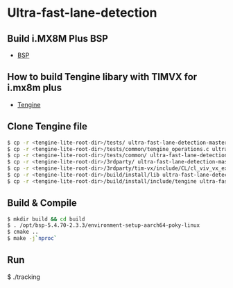 # Ultra-fast-lane-detection
## Build i.MX8M Plus BSP

* [BSP](https://github.com/Hank880223/ncnn-sort-vehicle/blob/main/doc/BSP.md)

## How to build Tengine libary with TIMVX for i.mx8m plus
* [Tengine](https://github.com/Hank880223/ultra-fast-lane-detection/blob/main/doc/How_to_build_tengine.md)

## Clone Tengine file
```bash
$ cp -r <tengine-lite-root-dir>/tests/ ultra-fast-lane-detection-master/
$ cp -r <tengine-lite-root-dir>/tests/common/tengine_operations.c ultra-fast-lane-detection-master/src/
$ cp -r <tengine-lite-root-dir>/tests/common/ ultra-fast-lane-detection-master/include/
$ cp -r <tengine-lite-root-dir>/3rdparty/ ultra-fast-lane-detection-master/
$ cp -r <tengine-lite-root-dir>/3rdparty/tim-vx/include/CL/cl_viv_vx_ext.h ultra-fast-lane-detection-master/src/
$ cp -r <tengine-lite-root-dir>/build/install/lib ultra-fast-lane-detection-master/
$ cp -r <tengine-lite-root-dir>/build/install/include/tengine ultra-fast-lane-detection-master/include/
```

## Build & Compile
```bash
$ mkdir build && cd build
$ . /opt/bsp-5.4.70-2.3.3/environment-setup-aarch64-poky-linux
$ cmake ..
$ make -j`nproc`
```

## Run
$ ./tracking
